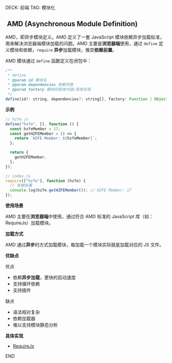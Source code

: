DECK: 前端
TAG: 模块化
##  AMD (Asynchronous Module Definition)[​](https://febook.hzfe.org/awesome-interview/book1/js-module-specs#22-amd-asynchronous-module-definition "Direct link to 2.2 AMD (Asynchronous Module Definition)")

AMD，即异步模块定义。AMD 定义了一套 JavaScript 模块依赖异步加载标准，用来解决浏览器端模块加载的问题。AMD 主要是**浏览器端**使用，通过 `define` 定义模块和依赖，`require` **异步**加载模块，推崇**依赖前置**。

AMD 模块通过 `define` 函数定义在闭包中：

```js
/**
 * define
 * @param id 模块名
 * @param dependencies 依赖列表
 * @param factory 模块的具体内容/具体实现
 */
define(id?: string, dependencies?: string[], factory: Function | Object);
```

**示例**

```js
// hzfe.js
define("hzfe", [], function () {
  const hzfeMember = 17;
  const getHZFEMember = () => {
    return `HZFE Member: ${hzfeMember}`;
  };

  return {
    getHZFEMember,
  };
});

// index.js
require(["hzfe"], function (hzfe) {
  // 依赖前置
  console.log(hzfe.getHZFEMember()); // HZFE Member: 17
});
```

**使用场景**

AMD 主要在**浏览器端**中使用，通过符合 AMD 标准的 JavaScript 库（如：RequireJs）加载模块。

**加载方式**

AMD 通过**异步**的方式加载模块，每加载一个模块实际就是加载对应的 JS 文件。

**优缺点**

优点

- 依赖**异步加载**，更快的启动速度
- 支持循环依赖
- 支持插件

缺点

- 语法相对复杂
- 依赖加载器
- 难以支持模块静态分析

**具体实现**

- [RequireJs](https://requirejs.org/)



END
<!--ID: 1723134263288-->


